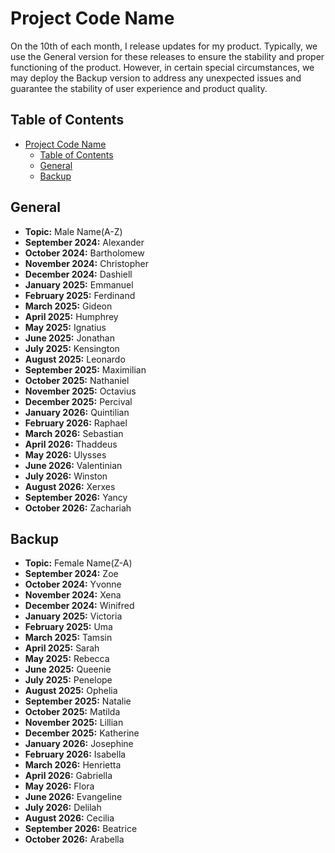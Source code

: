 # Project Code Name

On the 10th of each month, I release updates for my product. Typically, we use the General version for these releases to ensure the stability and proper functioning of the product. However, in certain special circumstances, we may deploy the Backup version to address any unexpected issues and guarantee the stability of user experience and product quality.


## Table of Contents

- [Project Code Name](#project-code-name)
  - [Table of Contents](#table-of-content)
  - [General](#general)
  - [Backup](#backup)


## General

- **Topic:** Male Name(A-Z)
- **September 2024:** Alexander
- **October 2024:** Bartholomew
- **November 2024:** Christopher
- **December 2024:** Dashiell
- **January 2025:** Emmanuel
- **February 2025:** Ferdinand
- **March 2025:** Gideon
- **April 2025:** Humphrey
- **May 2025:** Ignatius
- **June 2025:** Jonathan
- **July 2025:** Kensington
- **August 2025:** Leonardo
- **September 2025:** Maximilian
- **October 2025:** Nathaniel
- **November 2025:** Octavius
- **December 2025:** Percival
- **January 2026:** Quintilian
- **February 2026:** Raphael
- **March 2026:** Sebastian
- **April 2026:** Thaddeus
- **May 2026:** Ulysses
- **June 2026:** Valentinian
- **July 2026:** Winston
- **August 2026:** Xerxes
- **September 2026:** Yancy
- **October 2026:** Zachariah

## Backup

- **Topic:** Female Name(Z-A)
- **September 2024:** Zoe
- **October 2024:** Yvonne
- **November 2024:** Xena
- **December 2024:** Winifred
- **January 2025:** Victoria
- **February 2025:** Uma
- **March 2025:** Tamsin
- **April 2025:** Sarah
- **May 2025:** Rebecca
- **June 2025:** Queenie
- **July 2025:** Penelope
- **August 2025:** Ophelia
- **September 2025:** Natalie
- **October 2025:** Matilda
- **November 2025:** Lillian
- **December 2025:** Katherine
- **January 2026:** Josephine
- **February 2026:** Isabella
- **March 2026:** Henrietta
- **April 2026:** Gabriella
- **May 2026:** Flora
- **June 2026:** Evangeline
- **July 2026:** Delilah
- **August 2026:** Cecilia
- **September 2026:** Beatrice
- **October 2026:** Arabella
